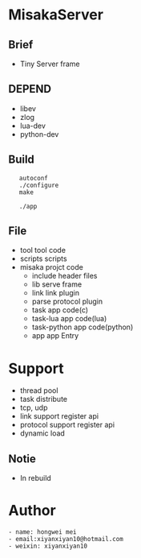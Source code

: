 # MisakaServer

## Brief 
 - Tiny Server frame

## DEPEND
 - libev
 - zlog     
 - lua-dev
 - python-dev

## Build 
 ```
    autoconf
    ./configure 
    make 
    
    ./app

 ```

## File
 - tool             tool code 
 - scripts          scripts
 - misaka           projct code
    - include       header files
    - lib           serve frame
    - link          link plugin
    - parse         protocol plugin
    - task          app code(c)
    - task-lua      app code(lua)
    - task-python   app code(python)
    - app           app Entry

# Support
 - thread pool
 - task distribute
 - tcp, udp 
 - link support register api
 - protocol support register api
 - dynamic load

## Notie
 - In rebuild

# Author 
    - name: hongwei mei
    - email:xiyanxiyan10@hotmail.com
    - weixin: xiyanxiyan10
